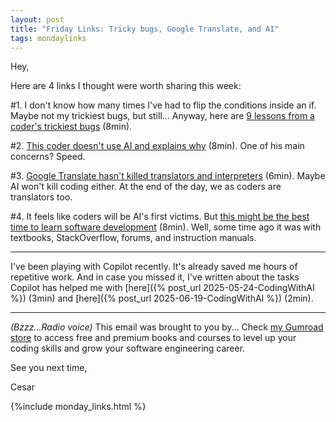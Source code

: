 ```yaml
---
layout: post
title: "Friday Links: Tricky bugs, Google Translate, and AI"
tags: mondaylinks
---
```

Hey,

Here are 4 links I thought were worth sharing this week:

#1. I don't know how many times I've had to flip the conditions inside an if. Maybe not my trickiest bugs, but still... Anyway, here are [9 lessons from a coder's trickiest bugs](https://henrikwarne.com/2025/06/15/lessons-from-9-more-years-of-tricky-bugs/) (8min).

#2. [This coder doesn't use AI and explains why](https://blog.miguelgrinberg.com/post/why-generative-ai-coding-tools-and-agents-do-not-work-for-me) (8min). One of his main concerns? Speed.

#3. [Google Translate hasn't killed translators and interpreters](https://ingrids.space/posts/what-google-translate-can-tell-us-about-vibecoding/) (6min). Maybe AI won't kill coding either. At the end of the day, we as coders are translators too.

#4. It feels like coders will be AI's first victims. But [this might be the best time to learn software development](https://greenbluegray.substack.com/p/now-might-be-the-best-time-to-learn) (8min). Well, some time ago it was with textbooks, StackOverflow, forums, and instruction manuals.

***

I've been playing with Copilot recently. It's already saved me hours of repetitive work. And in case you missed it, I've written about the tasks Copilot has helped me with [here]({% post_url 2025-05-24-CodingWithAI %}) (3min) and [here]({% post_url 2025-06-19-CodingWithAI %}) (2min).

***

_(Bzzz...Radio voice)_ This email was brought to you by... Check [my Gumroad store](https://imcsarag.gumroad.com/) to access free and premium books and courses to level up your coding skills and grow your software engineering career.

See you next time,

Cesar

{%include monday_links.html %}
